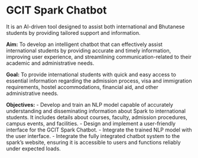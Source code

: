 # GCIT Spark Chatbot
It is an AI-driven tool designed to assist both international and Bhutanese students by providing tailored support and information. 

**Aim:** To develop an intelligent chatbot that can effectively assist international students by providing accurate and timely information, improving user experience, and streamlining communication-related to their academic and administrative needs. 

**Goal:** To provide international students with quick and easy access to essential information regarding the admission process, visa and immigration requirements, hostel accommodations, financial aid, and other administrative needs.

**Objectives:** - Develop and train an NLP model capable of accurately understanding and disseminating  information about Spark to international students. It includes details about courses, faculty, admission procedures, campus events, and facilities.
                - Design and implement a user-friendly interface for the GCIT Spark Chatbot.
                - Integrate the trained NLP model with the user interface.
                - Integrate the fully integrated chatbot system to the spark’s website, ensuring it is accessible to users and 
                  functions reliably under expected loads.
